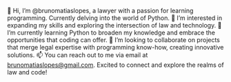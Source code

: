 👋 Hi, I’m @brunomatiaslopes, a lawyer with a passion for learning programming. Currently delving into the world of Python.
👀 I’m interested in expanding my skills and exploring the intersection of law and technology.
🌱 I’m currently learning Python to broaden my knowledge and embrace the opportunities that coding can offer.
💞️ I’m looking to collaborate on projects that merge legal expertise with programming know-how, creating innovative solutions.
📫 You can reach out to me via email at brunomatiaslopes@gmail.com. Excited to connect and explore the realms of law and code!

<!---
brunomatiaslopes/brunomatiaslopes is a ✨ special ✨ repository because its `README.md` (this file) appears on your GitHub profile.
You can click the Preview link to take a look at your changes.
--->

